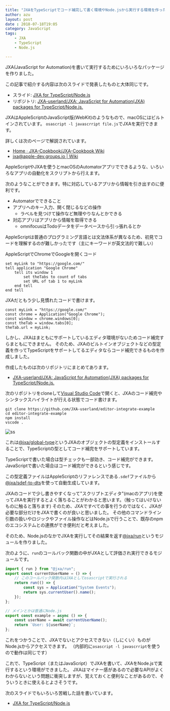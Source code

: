 ```yaml
---
title: "JXAをTypeScriptでコード補完して書く環境やNode.jsから実行する環境を作った"
author: azu
layout: post
date : 2018-07-18T19:05
category: JavaScript
tags:
    - JXA
    - TypeScript
    - Node.js

---
```


JXA(JavaScript for Automation)を書いて実行するためにいろいろなパッケージを作りました。

この記事で紹介する内容は次のスライドで発表したものと大体同じです。

- スライド: [JXA for TypeScript/Node.js](https://azu.github.io//slide/2018/laco_sushi/jxa-for-typescript.html)
- リポジトリ: [JXA-userland/JXA: JavaScript for Automation(JXA) packages for TypeScript/Node.js.](https://github.com/JXA-userland/JXA)

JXAはAppleScriptのJavaScript版(WebKit)のようなもので、macOSにはビルトインされています。
`osascript -l javascrript file.js`でJXAを実行できます。


詳しくは次のページで解説されています。

- [Home · JXA-Cookbook/JXA-Cookbook Wiki](https://github.com/JXA-Cookbook/JXA-Cookbook/wiki "Home · JXA-Cookbook/JXA-Cookbook Wiki")
- [jxa@apple-dev.groups.io | Wiki](https://apple-dev.groups.io/g/jxa/wiki/JXA-Resources "jxa@apple-dev.groups.io | Wiki")

AppleScriptやJXAを使うとmacOSのAutomatorアプリでできるような、いろいろなアプリの自動化をスクリプトから行えます。

次のようなことができます。特に対応しているアプリから情報を引き出すのに便利です。

- Automatorでできること
- アプリへのキー入力、開く閉じるなどの操作
  - ラベルを見つけて操作など無理やりなんとかできる
- 対応アプリはアプリから情報を取得できる
  - omnifocusはTodoデータをデータベースから引っ張れるとか


AppleScriptは普通のプログラミング言語とは文法体系が異なるため、初見でコードを理解するのが難しかったです（主にキーワードが英文法的で難しい）

AppleScriptでChromeでGoogleを開くコード

```
set myLink to "https://google.com/"
tell application "Google Chrome"
	tell its window 1
		set theTabs to count of tabs
		set URL of tab 1 to myLink
	end tell
end tell
```

JXAだともう少し見慣れたコードで書けます。

```
const myLink = "https://google.com/"
const chrome = Application("Google Chrome");
const window = chrome.windows[0];
const theTab = window.tabs[0];
theTab.url = myLink;
```

しかし、JXAはまともにサポートしているエディタ環境がないためコード補完すらまともにできません。
そのため、JXAのビルトインオブジェクトなどの型定義を作ってTypeScriptをサポートしてるエディタならコード補完できるものを作成しました。

作成したものは次のリポジトリにまとめてあります。

- [JXA-userland/JXA: JavaScript for Automation(JXA) packages for TypeScript/Node.js.](https://github.com/JXA-userland/JXA)

次のリポジトリをcloneして[Visual Studio Code](https://code.visualstudio.com/ "Visual Studio Code - Code Editing. Redefined")で開くと、JXAのコード補完やシンタックスハイライトが行える状態でコード書けます。

```
git clone https://github.com/JXA-userland/editor-integrate-example
cd editor-integrate-example
npm install
vscode .
```

![ss](https://raw.githubusercontent.com/JXA-userland/JXA/master/packages/%40jxa/global-type/docs/example.gif)

これは[@jxa/global-type](https://github.com/JXA-userland/JXA/tree/master/packages/@jxa/global-type)というJXAのオブジェクトの型定義をインストールすることで、TypeScriptの型としてコード補完をサポートしています。

TypeScriptで書いた場合は型チェックも一部効き、コード補完ができます。
JavaScriptで書いた場合はコード補完ができるという感じです。

この型定義ファイルはAppleScriptのリファレンスである`.sdef`ファイルから[@jxa/sdef-to-dts](https://github.com/JXA-userland/JXA/tree/master/packages/@jxa/sdef-to-dts)を使って自動生成しています。

JXAのコードで少し書きやすくなって"スクリプトエディタ"(macのアプリ)を使ってJXAを実行するとよく落ちることがわかると思います。（触ってはいけないものに触ると落ちます)
そのため、JXAですべての事を行うのではなく、JXAが必要な部分だけをJXAで書くのが良いと思いました。
その他のコマンドライン引数の扱いやロジックやファイル操作などはNode.jsで行うことで、既存のnpmのエコシステムとの連携ができ便利だと考えました。

そのため、Node.jsのなかでJXAを実行してその結果を返す[@jxa/run](https://github.com/JXA-userland/JXA/tree/master/packages/@jxa/run)というモジュールを作りました。

次のように、`run`のコールバック関数の中がJXAとして評価され実行できるモジュールです。

```js
import { run } from "@jxa/run";
export const currentUserName = () => {
    // このコールバック関数内はJXAとしてosascriptで実行される
    return run(() => {
        const sys = Application("System Events");
        return sys.currentUser().name();
    });
};

// メインとかは普通にNode.js
export const example = async () => {
    const userName = await currentUserName();
    return `User: ${userName}`;
};
```

これをつかうことで、JXAでないとアクセスできない（しにくい）ものがNode.jsからアクセスできます。
（内部的に`osascript -l javascrript`を使うので動作は同じです）

これで、TypeScript（またはJavaScript）でJXAを書いて、JXAをNode.jsで実行するという環境ができました。
JXAはマイナー感があるので必要なAPIがよくわからないという問題に衝突しますが、覚えておくと便利なことがあるので、そういうときに使えるとよさそうです。

次のスライドでもいろいろ苦戦した話を書いています。

- [JXA for TypeScript/Node.js](https://azu.github.io//slide/2018/laco_sushi/jxa-for-typescript.html)
